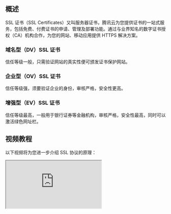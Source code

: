 ## 概述
SSL 证书（SSL Certificates）又叫服务器证书，腾讯云为您提供证书的一站式服务，包括免费、付费证书的申请、管理及部署功能。通过与业界知名的数字证书授权（CA）机构合作，为您的网站、移动应用提供 HTTPS 解决方案。

### 域名型（DV）SSL 证书
信任等级一般，只需验证网站的真实性便可颁发证书保护网站。

### 企业型（OV）SSL 证书
信任等级强，须要验证企业的身份，审核严格，安全性更高。

### 增强型（EV）SSL 证书
信任等级最高，一般用于银行证券等金融机构，审核严格，安全性最高，同时可以激活绿色网址栏。

## 视频教程
以下视频将为您进一步介绍 SSL 协议的原理：
<div class="doc-video-mod"><iframe src="https://cloud.tencent.com/edu/learning/quick-play/1413-19076?ADTAG=gw.doc.media&withPoster=1&notip=1"></iframe></div>
